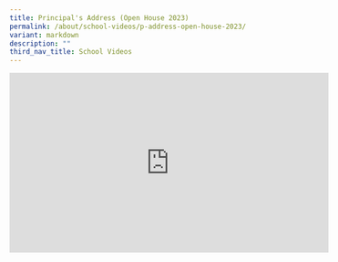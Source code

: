 ```yaml
---
title: Principal's Address (Open House 2023)
permalink: /about/school-videos/p-address-open-house-2023/
variant: markdown
description: ""
third_nav_title: School Videos
---
```

<iframe allowfullscreen="" allow="accelerometer; autoplay; clipboard-write; encrypted-media; gyroscope; picture-in-picture; web-share" frameborder="0" title="YouTube video player" src="https://www.youtube.com/embed/PUPKcdyh5NU?si=B1uARfpDkr51nqsE" height="315" width="560"></iframe>